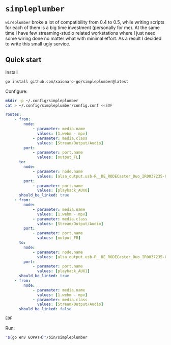 # `simpleplumber`

`wireplumber` broke a lot of compatibility from 0.4 to 0.5, while writing scripts for each of them is a big time investment (personally for me). At the same time I have few streaming-studio related workstations where I just need some wiring done no matter what with minimal effort. As a result I decided to write this small ugly service.

## Quick start

Install
```sh
go install github.com/xaionaro-go/simpleplumber@latest
```

Configure:
```sh
mkdir -p ~/.config/simpleplumber
cat > ~/.config/simpleplumber/config.conf <<EOF
```
```yaml
routes:
    - from:
        node:
            - parameter: media.name
              values: [1.webm - mpv]
            - parameter: media.class
              values: [Stream/Output/Audio]
        port:
            - parameter: port.name
              values: [output_FL]
      to:
        node:
            - parameter: node.name
              values: [alsa_output.usb-R__DE_RODECaster_Duo_IR0037235-00.pro-output-0]
        port:
            - parameter: port.name
              values: [playback_AUX0]
      should_be_linked: true
    - from:
        node:
            - parameter: media.name
              values: [1.webm - mpv]
            - parameter: media.class
              values: [Stream/Output/Audio]
        port:
            - parameter: port.name
              values: [output_FR]
      to:
        node:
            - parameter: node.name
              values: [alsa_output.usb-R__DE_RODECaster_Duo_IR0037235-00.pro-output-0]
        port:
            - parameter: port.name
              values: [playback_AUX1]
      should_be_linked: true
    - from:
        node:
            - parameter: media.name
              values: [1.webm - mpv]
            - parameter: media.class
              values: [Stream/Output/Audio]
      should_be_linked: false
```
```sh
EOF
```

Run:
```sh
"$(go env GOPATH)"/bin/simpleplumber
```
